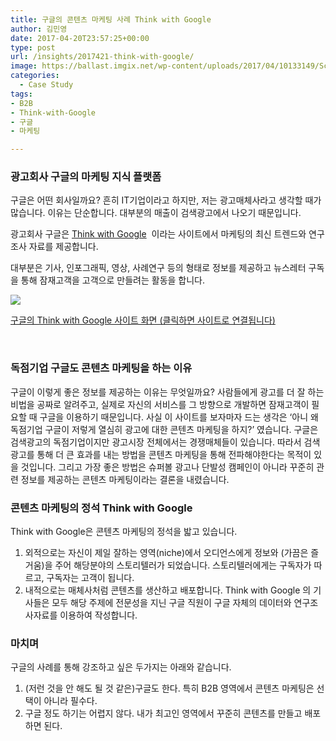 ```yaml
---
title: 구글의 콘텐츠 마케팅 사례 Think with Google
author: 김민영
date: 2017-04-20T23:57:25+00:00
type: post
url: /insights/2017421-think-with-google/
image: https://ballast.imgix.net/wp-content/uploads/2017/04/10133149/Screen-Shot-2018-01-10-at-1.26.53-PM.png?auto=compress,format
categories:
  - Case Study
tags:
- B2B
- Think-with-Google
- 구글
- 마케팅

---
```

### 광고회사 구글의 마케팅 지식 플랫폼

구글은 어떤 회사일까요? 흔히 IT기업이라고 하지만, 저는 광고매체사라고 생각할 때가 많습니다. 이유는 단순합니다. 대부분의 매출이 검색광고에서 나오기 때문입니다.

광고회사 구글은 [Think with Google](https://thinkwithgoogle.com)  이라는 사이트에서 마케팅의 최신 트렌드와 연구조사 자료를 제공합니다.

대부분은 기사, 인포그래픽, 영상, 사례연구 등의 형태로 정보를 제공하고 뉴스레터 구독을 통해 잠재고객을 고객으로 만들려는 활동을 합니다.

![](https://s3-ap-northeast-2.amazonaws.com/ballast-website-images/wp-content/uploads/2017/04/10133149/Screen-Shot-2018-01-10-at-1.26.53-PM.png)

[구글의 Think with Google 사이트 화면 (클릭하면 사이트로 연결됩니다)](https://www.thinkwithgoogle.com)

&nbsp;

### 독점기업 구글도 콘텐츠 마케팅을 하는 이유
구글이 이렇게 좋은 정보를 제공하는 이유는 무엇일까요? 사람들에게 광고를 더 잘 하는 비법을 공짜로 알려주고, 실제로 자신의 서비스를 그 방향으로 개발하면 잠재고객이 필요할 때 구글을 이용하기 때문입니다.
사실 이 사이트를 보자마자 드는 생각은 &#8216;아니 왜 독점기업 구글이 저렇게 열심히 광고에 대한 콘텐츠 마케팅을 하지?&#8217; 였습니다. 구글은 검색광고의 독점기업이지만 광고시장 전체에서는 경쟁매체들이 있습니다. 따라서 검색광고를 통해 더 큰 효과를 내는 방법을 콘텐츠 마케팅을 통해 전파해야한다는 목적이 있을 것입니다.
그리고 가장 좋은 방법은 슈퍼볼 광고나 단발성 캠페인이 아니라 꾸준히 관련 정보를 제공하는 콘텐츠 마케팅이라는 결론을 내렸습니다.

### 콘텐츠 마케팅의 정석 Think with Google
Think with Google은 콘텐츠 마케팅의 정석을 밟고 있습니다.

  1. 외적으로는 자신이 제일 잘하는 영역(niche)에서 오디언스에게 정보와 (가끔은 즐거움)을 주어 해당분야의 스토리텔러가 되었습니다. 스토리텔러에게는 구독자가 따르고, 구독자는 고객이 됩니다.
  2. 내적으로는 매체사처럼 콘텐츠를 생산하고 배포합니다. Think with Google 의 기사들은 모두 해당 주제에 전문성을 지닌 구글 직원이 구글 자체의 데이터와 연구조사자료를 이용하여 작성합니다.

### 마치며

구글의 사례를 통해 강조하고 싶은 두가지는 아래와 같습니다.

  1. (저런 것을 안 해도 될 것 같은)구글도 한다. 특히 B2B 영역에서 콘텐츠 마케팅은 선택이 아니라 필수다.
  2. 구글 정도 하기는 어렵지 않다. 내가 최고인 영역에서 꾸준히 콘텐츠를 만들고 배포하면 된다.
